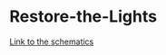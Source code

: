 # Restore-the-Lights
[Link to the schematics](https://www.tinkercad.com/things/c3K8dXZdWhb-assignment-1-iot)